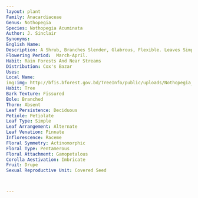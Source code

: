 ```yaml
---
layout: plant
Family: Anacardiaceae
Genus: Nothopegia
Species: Nothopegia Acuminata
Author: J. Sinclair
Synonyms: 
English Name: 
Description: A Shrub, Branches Slender, Glabrous, Flexible. Leaves Simple, Alternate, Petiolate, Elliptic-lanceolate, 10-18 Ã— 3-5 Cm, Margin Entire, Apex Acuminate, Base Acute To Obtuse, Glabrous On Both Surfaces. Inflorescence Simple Or Branched, Axillary Or Terminal, Short, Sparsely Or Minutely Brown-pubescent. Male Flowers Sessile, Bracteolate. Sepals 4, Free, 1.0-1.5 Mm Long, Imbricate, Glabrous, Obtuse. Petals 4, Free, 2.0-2.5 Mm Long, White, Oblong, Imbricate, Apex Reflexed, Margin Shortly Ciliate, Many-nerved. Stamens 4, C 2 Mm Long, Opposite To The Sepal, Inserted On The Disc, Filament Sparsely Pilose. Female Flowers And Fruits Not Seen. 
Flowering Period:  March-April.
Habit: Rain Forests And Near Streams
Distribution: Cox's Bazar
Uses: 
Local Name: 
img:img: http://bfis.bforest.gov.bd/TreeInfo/public/uploads/Nothopegia_acuminata.jpg
Habit: Tree
Bark Texture: Fissured
Bole: Branched
Thorn: Absent
Leaf Persistence: Deciduous
Petiole: Petiolate
Leaf Type: Simple
Leaf Arrangement: Alternate
Leaf Venation: Pinnate
Inflorescence: Raceme
Floral Symmetry: Actinomorphic
Floral Type: Pentamerous
Floral Attachment: Gamopetalous
Corolla Aestivation: Imbricate
Fruit: Drupe
Sexual Reproductive Unit: Covered Seed



---
```


